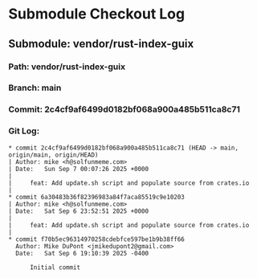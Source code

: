 # Submodule Checkout Log

## Submodule: vendor/rust-index-guix
### Path: vendor/rust-index-guix
### Branch: main
### Commit: 2c4cf9af6499d0182bf068a900a485b511ca8c71
### Git Log:
```
* commit 2c4cf9af6499d0182bf068a900a485b511ca8c71 (HEAD -> main, origin/main, origin/HEAD)
| Author: mike <h@solfunmeme.com>
| Date:   Sun Sep 7 00:07:26 2025 +0000
| 
|     feat: Add update.sh script and populate source from crates.io
| 
* commit 6a30483b36f82396983a84f7aca85519c9e10203
| Author: mike <h@solfunmeme.com>
| Date:   Sat Sep 6 23:52:51 2025 +0000
| 
|     feat: Add update.sh script and populate source from crates.io
| 
* commit f70b5ec96314970258cdebfce597be1b9b38ff66
  Author: Mike DuPont <jmikedupont2@gmail.com>
  Date:   Sat Sep 6 19:10:39 2025 -0400
  
      Initial commit
```